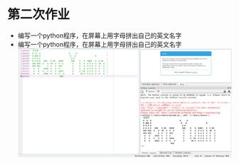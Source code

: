# 第二次作业
* 编写一个python程序，在屏幕上用字母拼出自己的英文名字
* 编写一个python程序，在屏幕上用字母拼出自己的英文名字
![myname](https://github.com/spaceandnight/compuational_physics_N2015301020065/blob/master/QQ%E6%88%AA%E5%9B%BE20170918131931.png)
